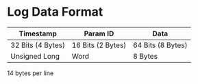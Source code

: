 # Log Data Format


Timestamp | Param ID | Data
-- | -- | --
32 Bits (4 Bytes) | 16 Bits (2 Bytes) | 64 Bits (8 Bytes)
Unsigned Long | Word | 8 Bytes

14 bytes per line
